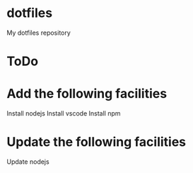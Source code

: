 # dotfiles
My dotfiles repository

# ToDo

# Add the following facilities
Install nodejs
Install vscode
Install npm

# Update the following facilities
Update nodejs
